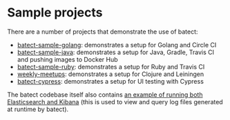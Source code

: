 # Sample projects

There are a number of projects that demonstrate the use of batect:

* [batect-sample-golang](https://github.com/charleskorn/batect-sample-golang): demonstrates a setup for Golang and Circle CI
* [batect-sample-java](https://github.com/charleskorn/batect-sample-java): demonstrates a setup for Java, Gradle, Travis CI and pushing images to Docker Hub
* [batect-sample-ruby](https://github.com/charleskorn/batect-sample-ruby): demonstrates a setup for Ruby and Travis CI
* [weekly-meetups](https://github.com/safiranugroho/weekly-meetups): demonstrates a setup for Clojure and Leiningen
* [batect-cypress](https://github.com/camjackson/batect-cypress): demonstrates a setup for UI testing with Cypress

The batect codebase itself also contains [an example of running both Elasticsearch and Kibana](https://github.com/charleskorn/batect/tree/master/tools/log-viewer)
(this is used to view and query log files generated at runtime by batect).
